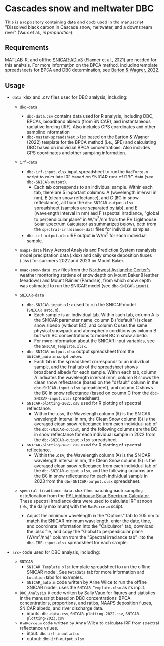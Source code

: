 # Cascades snow and meltwater DBC

This is a repository containing data and code used in the manuscript "Dissolved black carbon in Cascade snow, meltwater, and a downstream river" (Vaux et al., _in preparation_).

## Requirements

MATLAB, R, and offline [SNICAR-AD v3](https://github.com/mflanner/SNICARv3) (Flanner et al., 2021) are needed for this analysis. For more information on the BPCA method, including template spreadsheets for BPCA and DBC determination, see [Barton & Wagner, 2022](https://www.protocols.io/view/measuring-dissolved-black-carbon-in-water-via-aque-5qpvoy2b9g4o/v2).

## Usage

- `data` .xlsx and .csv files used for DBC analysis, including:
  - `dbc-data`
    - `dbc-data.csv` contains data used for R analysis, including DBC, BPCAs, broadband albedo (from SNICAR), and instantaneous radiative forcing (IRF). Also includes GPS coordinates and other sampling information.
    - `dbc-master-spreadsheet.xlsx` based on the Barton & Wagner (2022) template for the BPCA method (i.e., SPE) and calculating DBC based on individual BPCA concentrations. Also includes GPS coordinates and other sampling information.
  
  - `irf-data`
    - `dbc-irf-input.xlsx` input spreadsheet to run the `RadForce.m` script to calculate IRF based on SNICAR runs of DBC data (see `dbc-SNICAR-output`).
      - Each tab corresponds to an individual sample. Within each tab, there are 5 important columns: A (wavelength interval in nm), B (clean snow reflectance), and C (BC in snow reflectance), all from the `dbc-SNICAR-output.xlsx` spreadsheet (samples are separated by tab), and E (wavelength interval in nm) and F (spectral irradiance, "global to perpendicular plane" in W/m<sup>2</sup>/nm from the PV Lighthouse Solar Spectrum Calculator as summarized below), both from the `spectral-irradiance-data` files for individual samples.
    - `dbc-irf-output.xlsx` IRF output in W/m<sup>2</sup> for each individual sample. 
  
  - `naaps-data` Navy Aerosol Analysis and Prediction System reanalysis model precipitation data (.xlsx) and daily smoke deposition fluxes (.csv) for summers 2022 and 2023 on Mount Baker.
  
  - `nwac-snow-data` .csv files from the [Northwest Avalanche Center's](https://nwac.us/data-portal/) weather monitoring stations of snow depth on Mount Baker (Heather Meadows) and Mount Rainier (Paradise), from which snow depth was estimated to run the SNICAR model (see `dbc-SNICAR-input`).
    
  - `SNICAR-data`
    - `dbc-SNICAR-input.xlsx` used to run the SNICAR model (`SNICAR_auto.m`).
      - Each sample is an individual tab. Within each tab, column A is the SNICAR parameter name, column B ("default") is clean snow albedo (without BC), and column C uses the same physical snowpack and atmospheric conditions as column B but with BC concentrations to model BC in snow albedo.
      - For more information about the SNICAR input variables, see the `SNICAR_Template.xlsx`.
    - `dbc-SNICAR-output.xlsx` output spreadsheet from the `SNICAR_auto.m` script below.
      - Each tab in the spreadsheet corresponds to an individual sample, and the final tab of the spreadsheet shows broadband albedo for each sample. Within each tab, column A indicates the wavelength interval (nm), column B shows the clean snow reflectance (based on the "default" column in the `dbc-SNICAR-input.xlsx` spreadsheet), and column C shows the BC in snow reflectance (based on column C from the `dbc-SNICAR-input.xlsx` spreadsheet).
    - `SNICAR-plotting-2022.csv` used for R plotting of spectral reflectance.
      - Within the .csv, the Wavelength column (A) is the SNICAR wavelength interval in nm, the Clean Snow column (B) is the averaged clean snow reflectance from each individual tab of the `dbc-SNICAR-output`, and the following columns are the BC in snow reflectance for each individual sample in 2022 from the `dbc-SNICAR-output.xlsx` spreadsheet.
    - `SNICAR-plotting-2023.csv` used for R plotting of spectral reflectance.
      - Within the .csv, the Wavelength column (A) is the SNICAR wavelength interval in nm, the Clean Snow column (B) is the averaged clean snow reflectance from each individual tab of the `dbc-SNICAR-output.xlsx`, and the following columns are the BC in snow reflectance for each individual sample in 2023 from the `dbc-SNICAR-output.xlsx` spreadsheet.
      
  - `spectral-irradiance-data` .xlsx files matching each sampling date/location from the [PV Lighthouse Solar Spectrum Calculator](https://www2.pvlighthouse.com.au/calculators/solar%20spectrum%20calculator/solar%20spectrum%20calculator.aspx). These spectral irradiance data were used to calculate IRF at noon (i.e., the daily maximum) with the `RadForce.m` script.
    - Adjust the minimum wavelength in the "Options" tab to 205 nm to match the SNICAR minimum wavelength, enter the date, time, and coordinate information into the "Calculator" tab, download the .xlsx file, and copy the "Global to perpendicular plane (W/m<sup>2</sup>/nm)" column from the "Spectral irradiance tab" into the `dbc-IRF-input.xlsx` spreadsheet for each sample.  

- `src`- code used for DBC analysis, including:
  - `SNICAR`
    - `SNICAR_Template.xlsx` template spreadsheet to run the offline SNICAR model. See `Metadata` tab for more information and `Location` tabs for examples.
    - `SNICAR_auto.m` code written by Anne Wilce to run the offline SNICAR model, uses the `SNICAR_Template.xlsx` as its input.
  - `DBC_Analysis.R` code written by Sally Vaux for figures and statistics in the manuscript based on DBC concentrations, BPCA concentrations, proportions, and ratios, NAAPS deposition fluxes, SNICAR albedo, and river discharge data.
    - inputs: `dbc-data.csv`, `SNICAR-plotting-2022.csv`, `SNICAR-plotting-2023.csv`
  - `RadForce.m` code written by Anne Wilce to calculate IRF from spectral reflectance values.
    - input: `dbc-irf-input.xlsx`
    - output: `dbc-irf-output.xlsx`
